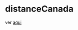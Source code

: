 # distanceCanada


ver [aqui](https://github.com/AnaLuciaChamorro/distanceCanada/raw/main/index.html)
